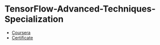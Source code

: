# TensorFlow-Advanced-Techniques-Specialization

- [Coursera](https://www.coursera.org/programs/bangkit-2024-machine-learning-ftkc9/specializations/tensorflow-advanced-techniques?collectionId=lcluj)
- [Certificate](https://coursera.org/share/0be76e0ea8a97185a0b8846dd873661f)
